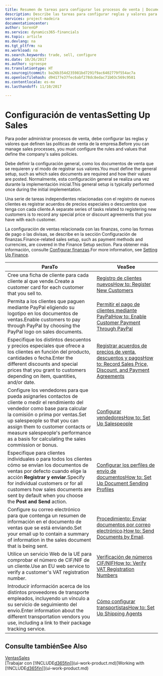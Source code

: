 ```yaml
---
title: Resumen de tareas para configurar los procesos de venta | Documentos de Microsoft
description: Describe las tareas para configurar reglas y valores para definir las directivas y los procesos de ventas.
services: project-madeira
documentationcenter: 
author: SorenGP
ms.service: dynamics365-financials
ms.topic: article
ms.devlang: na
ms.tgt_pltfrm: na
ms.workload: na
ms.search.keywords: trade, sell, configure
ms.date: 10/26/2017
ms.author: sgroespe
ms.translationtype: HT
ms.sourcegitcommit: ba26b354d235981bd7291f9ac6402779f554ac7a
ms.openlocfilehash: d94177e37fec6abf278dc8edac71b03c569c9581
ms.contentlocale: es-mx
ms.lasthandoff: 11/10/2017

---
```

# <a name="setting-up-sales"></a><span data-ttu-id="799ca-103">Configuración de ventas</span><span class="sxs-lookup"><span data-stu-id="799ca-103">Setting Up Sales</span></span>
<span data-ttu-id="799ca-104">Para poder administrar procesos de venta, debe configurar las reglas y valores que definen las políticas de venta de la empresa.</span><span class="sxs-lookup"><span data-stu-id="799ca-104">Before you can manage sales processes, you must configure the rules and values that define the company's sales policies.</span></span>

<span data-ttu-id="799ca-105">Debe definir la configuración general, como los documentos de venta que se requieren y el modo de registrar sus valores.</span><span class="sxs-lookup"><span data-stu-id="799ca-105">You must define the general setup, such as which sales documents are required and how their values are posted.</span></span> <span data-ttu-id="799ca-106">Normalmente, esta configuración general se realiza una vez durante la implementación inicial.</span><span class="sxs-lookup"><span data-stu-id="799ca-106">This general setup is typically performed once during the initial implementation.</span></span>

<span data-ttu-id="799ca-107">Una serie de tareas independientes relacionadas con el registro de nuevos clientes es registrar acuerdos de precios especiales o descuentos que tenga con cada cliente.</span><span class="sxs-lookup"><span data-stu-id="799ca-107">A separate series of tasks related to registering new customers is to record any special price or discount agreements that you have with each customer.</span></span>

<span data-ttu-id="799ca-108">La configuración de ventas relacionada con las finanzas, como las formas de pago o las divisas, se describe en la sección Configuración de finanzas.</span><span class="sxs-lookup"><span data-stu-id="799ca-108">Finance-related sales setup, such as payment methods and currencies, are covered in the Finance Setup section.</span></span> <span data-ttu-id="799ca-109">Para obtener más información, consulte [Configurar finanzas](finance-setup-finance.md).</span><span class="sxs-lookup"><span data-stu-id="799ca-109">For more information, see [Setting Up Finance](finance-setup-finance.md).</span></span>

| <span data-ttu-id="799ca-110">Para</span><span class="sxs-lookup"><span data-stu-id="799ca-110">To</span></span> | <span data-ttu-id="799ca-111">Vea</span><span class="sxs-lookup"><span data-stu-id="799ca-111">See</span></span> |
| --- | --- |
| <span data-ttu-id="799ca-112">Cree una ficha de cliente para cada cliente al que vende.</span><span class="sxs-lookup"><span data-stu-id="799ca-112">Create a customer card for each customer that you sell to.</span></span> |[<span data-ttu-id="799ca-113">Registro de clientes nuevos</span><span class="sxs-lookup"><span data-stu-id="799ca-113">How to: Register New Customers</span></span>](sales-how-register-new-customers.md) |
| <span data-ttu-id="799ca-114">Permita a los clientes que paguen mediante PayPal eligiendo su logotipo en los documentos de ventas.</span><span class="sxs-lookup"><span data-stu-id="799ca-114">Enable customers to pay through PayPal by choosing the PayPal logo on sales documents.</span></span> |[<span data-ttu-id="799ca-115">Permitir el pago de clientes mediante PayPal</span><span class="sxs-lookup"><span data-stu-id="799ca-115">How to: Enable Customer Payment Through PayPal</span></span>](sales-how-enable-payment-service-extensions.md) |
| <span data-ttu-id="799ca-116">Especifique los distintos descuentos y precios especiales que ofrece a los clientes en función del producto, cantidades o fecha.</span><span class="sxs-lookup"><span data-stu-id="799ca-116">Enter the different discounts and special prices that you grant to customers depending on item, quantities, and/or date.</span></span> |[<span data-ttu-id="799ca-117">Registrar acuerdos de precios de venta, descuentos y pagos</span><span class="sxs-lookup"><span data-stu-id="799ca-117">How to: Record Sales Price, Discount, and Payment Agreements</span></span>](sales-how-record-sales-price-discount-payment-agreements.md) |
| <span data-ttu-id="799ca-118">Configure los vendedores para que pueda asignarles contactos de cliente o medir el rendimiento del vendedor como base para calcular la comisión o prima por ventas.</span><span class="sxs-lookup"><span data-stu-id="799ca-118">Set up salespeople so that you can assign them to customer contacts or measure salespeople's performance as a basis for calculating the sales commission or bonus.</span></span> |[<span data-ttu-id="799ca-119">Configurar vendedores</span><span class="sxs-lookup"><span data-stu-id="799ca-119">How to: Set Up Salespeople</span></span>](sales-how-setup-salespeople.md) |
| <span data-ttu-id="799ca-120">Especifique para clientes individuales o para todos los clientes cómo se envían los documentos de ventas por defecto cuando elige la acción **Registrar y enviar**.</span><span class="sxs-lookup"><span data-stu-id="799ca-120">Specify for individual customers or for all customers how sales documents are sent by default when you choose the **Post and Send** action.</span></span> |[<span data-ttu-id="799ca-121">Configurar los perfiles de envío de documentos</span><span class="sxs-lookup"><span data-stu-id="799ca-121">How to: Set Up Document Sending Profiles</span></span>](sales-how-setup-document-send-profiles.md) |
| <span data-ttu-id="799ca-122">Configure su correo electrónico para que contenga un resumen de información en el documento de ventas que se está enviando.</span><span class="sxs-lookup"><span data-stu-id="799ca-122">Set your email up to contain a summary of information in the sales document that is being sent.</span></span> |<span data-ttu-id="799ca-123">[Procedimiento: Enviar documentos por correo electrónico](ui-how-send-documents-email.md).</span><span class="sxs-lookup"><span data-stu-id="799ca-123">[How to: Send Documents by Email](ui-how-send-documents-email.md).</span></span> |
|<span data-ttu-id="799ca-124">Utilice un servicio Web de la UE para comprobar el número de CIF/NIF de un cliente.</span><span class="sxs-lookup"><span data-stu-id="799ca-124">Use an EU web service to verify a customer's VAT registration number.</span></span>|[<span data-ttu-id="799ca-125">Verificación de números CIF/NIF</span><span class="sxs-lookup"><span data-stu-id="799ca-125">How to: Verify VAT Registration Numbers</span></span>](finance-setup-vat.md)|
|<span data-ttu-id="799ca-126">Introducir información acerca de los distintos proveedores de transporte empleados, incluyendo un vínculo a su servicio de seguimiento del envío.</span><span class="sxs-lookup"><span data-stu-id="799ca-126">Enter information about the different transportation vendors you use, including a link to their package tracking service.</span></span>|[<span data-ttu-id="799ca-127">Cómo configurar transportistas</span><span class="sxs-lookup"><span data-stu-id="799ca-127">How to: Set Up Shipping Agents</span></span>](sales-how-to-set-up-shipping-agents.md)|

## <a name="see-also"></a><span data-ttu-id="799ca-128">Consulte también</span><span class="sxs-lookup"><span data-stu-id="799ca-128">See Also</span></span>
[<span data-ttu-id="799ca-129">Ventas</span><span class="sxs-lookup"><span data-stu-id="799ca-129">Sales</span></span>](sales-manage-sales.md)  
<span data-ttu-id="799ca-130">[Trabajar con [!INCLUDE[d365fin](includes/d365fin_md.md)]](ui-work-product.md)</span><span class="sxs-lookup"><span data-stu-id="799ca-130">[Working with [!INCLUDE[d365fin](includes/d365fin_md.md)]](ui-work-product.md)</span></span>

